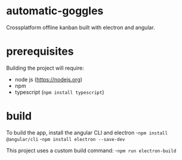 # automatic-goggles
Crossplatform offline kanban built with electron and angular.

# prerequisites
Building the project will require:
- node js (https://nodejs.org)
- npm
- typescript (`npm install typescript`)

# build
To build the app, install the angular CLI and electron
-`npm install @angular/cli`
-`npm install electron --save-dev`

This project uses a custom build command:
-`npm run electron-build`